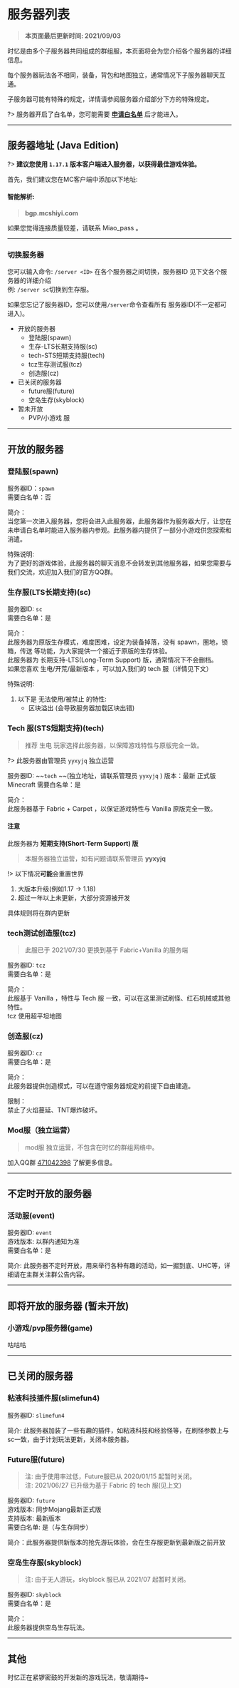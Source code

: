 # 服务器列表

> **本页面最后更新时间: 2021/09/03**

时忆是由多个子服务器共同组成的群组服，本页面将会为您介绍各个服务器的详细信息。

每个服务器玩法各不相同，装备，背包和地图独立，通常情况下子服务器聊天互通。

子服务器可能有特殊的规定，详情请参阅服务器介绍部分下方的特殊规定。

?> 服务器开启了白名单，您可能需要 [**申请白名单**](/zh-CN/join/whitelist.md) 后才能进入。

-----

## 服务器地址 (Java Edition)

?> **建议您使用 ``1.17.1`` 版本客户端进入服务器，以获得最佳游戏体验。**

首先，我们建议您在MC客户端中添加以下地址:  

#### 智能解析:  
>  **bgp.mcshiyi.com** 
 
如果您觉得连接质量较差，请联系 Miao_pass 。

-----

### 切换服务器

您可以输入命令:  ``/server <ID>`` 在各个服务器之间切换，服务器ID 见下文各个服务器的详细介绍  
例: ``/server sc``切换到生存服。  

如果您忘记了服务器ID，您可以使用``/server``命令查看所有 服务器ID(不一定都可进入)。  

- 开放的服务器
    - 登陆服(spawn)
    - 生存-LTS长期支持服(sc)
    - tech-STS短期支持服(tech)
    - tcz生存测试服(tcz)
    - 创造服(cz)
- 已关闭的服务器
    - future服(future)
    - 空岛生存(skyblock)
- 暂未开放
    - PVP/小游戏 服

    
-----

## 开放的服务器 

### 登陆服(spawn) 

服务器ID：``spawn``  
需要白名单：否  

简介：  
当您第一次进入服务器，您将会进入此服务器，此服务器作为服务器大厅，让您在未申请白名单时能进入服务器内参观。此服务器内提供了一部分小游戏供您探索和消遣。

特殊说明:  
为了更好的游戏体验，此服务器的聊天消息不会转发到其他服务器，如果您需要与我们交流，欢迎加入我们的官方QQ群。

### 生存服(LTS长期支持)(sc)

服务器ID: ``sc``  
需要白名单：是  

简介：  
此服务器为原版生存模式，难度困难，设定为装备掉落，没有 spawn，圈地，锁箱，传送 等功能，为大家提供一个接近于原版的生存体验。  
此服务器为 长期支持-LTS(Long-Term Support) 版，通常情况下不会删档。  
如果您喜欢 生电/开荒/最新版本 ，可以加入我们的 tech 服（详情见下文）

特殊说明:

1. 以下是 无法使用/被禁止 的特性:
    - 区块溢出 (会导致服务器加载区块出错)

### Tech 服(STS短期支持)(tech)

> 推荐 生电 玩家选择此服务器，以保障游戏特性与原版完全一致。

?> 此服务器由管理员 ``yyxyjq`` 独立运营

服务器ID: ~~``tech``  ~~(独立地址，请联系管理员 ``yyxyjq`` )
版本：最新 正式版 Minecraft
需要白名单：是  

简介：  
此服务器基于 Fabric + Carpet ，以保证游戏特性与 Vanilla 原版完全一致。

#### 注意

此服务器为 **短期支持(Short-Term Support) 版** 

> 本服务器独立运营，如有问题请联系管理员 **yyxyjq**

!> 以下情况**可能**会重置世界

1. 大版本升级(例如1.17 -> 1.18)
2. 超过一年以上未更新，大部分资源被开发

具体规则将在群内更新

### tech测试创造服(tcz)

> 此服已于 2021/07/30 更换到基于 Fabric+Vanilla 的服务端

服务器ID: ``tcz``  
需要白名单：是  

简介：  
此服基于 Vanilla ，特性与 Tech 服 一致，可以在这里测试刷怪、红石机械或其他特性。  
tcz 使用超平坦地图


### 创造服(cz)

服务器ID: ``cz``  
需要白名单：是  

简介：  
此服务器提供创造模式，可以在遵守服务器规定的前提下自由建造。  

限制：  
禁止了火焰蔓延、TNT爆炸破坏。


### Mod服（独立运营）

> mod服 独立运营，不包含在时忆的群组网络中。

加入QQ群 [471042398](https://jq.qq.com/?_wv=1027&k=5Eghuls) 了解更多信息。

-----

## 不定时开放的服务器

### 活动服(event)

服务器ID: ``event``  
游戏版本: 以群内通知为准  
需要白名单：是  

简介:
此服务器不定时开放，用来举行各种有趣的活动，如一掘到底、UHC等，详细请在主群关注群公告内容。

-----

## 即将开放的服务器 (暂未开放)

### 小游戏/pvp服务器(game)

咕咕咕

-----

## 已关闭的服务器

### 粘液科技插件服(slimefun4)

服务器ID: ``slimefun4`` 

简介:
此服务器加装了一些有趣的插件，如粘液科技和经验怪等，在刷怪参数上与sc一致，由于计划玩法更新，关闭本服务器。

### Future服(future)

> 注: 由于使用率过低，Future服已从 2020/01/15 起暂时关闭。  
> 注: 2021/06/27 已升级为基于 Fabric 的 tech 服(见上文)

服务器ID: ``future``  
游戏版本: 同步Mojang最新正式版  
支持版本: 最新版本  
需要白名单: 是（与生存同步）  

简介：此服务器提供新版本的抢先游玩体验，会在生存服更新到最新版之前开放


### 空岛生存服(skyblock)

> 注: 由于无人游玩，skyblock 服已从 2021/07 起暂时关闭。  

服务器ID: ``skyblock``  
需要白名单：是  

简介：  
此服务器提供空岛生存玩法。

-----

## 其他
时忆正在紧锣密鼓的开发新的游戏玩法，敬请期待~
